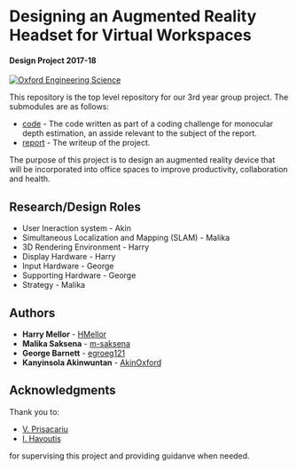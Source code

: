 # Designing an Augmented Reality Headset for Virtual Workspaces
#### Design Project 2017-18
[![Oxford Engineering Science](https://www.eng.ox.ac.uk/images/logo.svg)](https://www.eng.ox.ac.uk/)

This repository is the top level repository for our 3rd year group project. The submodules are as follows:
* [code](https://github.com/HMellor/3YP_code) - The code written as part of a coding challenge for monocular depth estimation, an asside relevant to the subject of the report.
* [report](https://github.com/HMellor/4YP_report) - The writeup of the project.

The purpose of this project is to design an augmented reality device that will be incorporated into office spaces to improve productivity, collaboration and health.

## Research/Design Roles

* User Ineraction system - Akin
* Simultaneous Localization and Mapping (SLAM) - Malika
* 3D Rendering Environment - Harry
* Display Hardware - Harry
* Input Hardware - George
* Supporting Hardware - George
* Strategy - Malika

## Authors

* **Harry Mellor** - [HMellor](https://github.com/hmellor)
* **Malika Saksena** - [m-saksena](https://github.com/m-saksena)
* **George Barnett** - [egroeg121](https://github.com/egroeg121)
* **Kanyinsola Akinwuntan** - [AkinOxford](https://github.com/AkinOxford)

## Acknowledgments

Thank you to:
* [V. Prisacariu](https://www.eng.ox.ac.uk/people/victor-prisacariu/)
* [I. Havoutis](https://www.eng.ox.ac.uk/people/ioannis-havoutis/)

for supervising this project and providing guidanve when needed.
